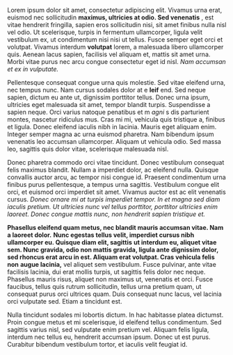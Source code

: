 Lorem ipsum dolor sit amet, consectetur adipiscing elit. Vivamus urna erat, euismod nec sollicitudin **maximus, ultricies at odio. Sed venenatis** , est vitae hendrerit fringilla, sapien eros sollicitudin nisi, sit amet finibus nulla nisl vel odio. Ut scelerisque, turpis in fermentum ullamcorper, ligula velit vestibulum ex, ut condimentum nisi nisi ut tellus. Fusce semper eget orci et volutpat. Vivamus interdum **volutpat** lorem, a malesuada libero ullamcorper quis. Aenean lacus sapien, facilisis vel aliquam et, mattis sit amet urna. Morbi vitae purus nec arcu congue consectetur eget id nisl. *Nam accumsan et ex in vulputate.*

Pellentesque consequat congue urna quis molestie. Sed vitae eleifend urna, nec tempus nunc. Nam cursus sodales dolor at e **leif** end. Sed neque sapien, dictum eu ante ut, dignissim porttitor tellus. Donec urna ipsum, ultricies eget malesuada sit amet, tempor blandit turpis. Suspendisse a sapien neque. Orci varius natoque penatibus et m *agni* s dis parturient montes, nascetur ridiculus mus. Cras mi mi, vehicula quis tristique a, finibus et ligula. Donec eleifend iaculis nibh in lacinia. Mauris eget aliquam enim. Integer semper magna ac urna euismod pharetra. Nam bibendum ipsum venenatis leo accumsan ullamcorper. Aliquam ut vehicula odio. Sed massa leo, sagittis quis dolor vitae, scelerisque malesuada nisl.

Donec pharetra commodo orci vitae tincidunt. Donec vestibulum consequat felis maximus blandit. Nullam a imperdiet dolor, ac eleifend nulla. Quisque convallis auctor arcu, ac tempor nisi congue id. Praesent condimentum urna finibus purus pellentesque, a tempus urna sagittis. Vestibulum congue elit orci, et euismod orci imperdiet sit amet. Vivamus auctor est ac elit venenatis cursus. *Donec ornare mi at turpis imperdiet tempor. In et magna sed diam iaculis* *pretium. Ut ultricies nunc vel tellus porttitor, porttitor ultricies enim laoreet. Donec congue* *mattis nunc, non hendrerit sapien tristique et.*

**Phasellus eleifend quam metus, nec blandit mauris accumsan vitae. Nam a laoreet dolor.** **Nunc egestas tellus velit, imperdiet cursus nibh ullamcorper eu. Quisque diam elit, sagittis** **ut interdum eu, aliquet vitae sem. Nunc gravida, odio non mattis gravida, ligula ante** **dignissim dolor, sed rhoncus erat arcu in est. Aliquam erat volutpat. Cras vehicula felis non** **augue lacinia,** vel aliquet sem vestibulum. Fusce pulvinar, ante vitae facilisis lacinia, dui erat mollis turpis, ut sagittis felis dolor nec neque. Phasellus mauris risus, aliquet non maximus ut, venenatis et orci. Fusce faucibus, tellus quis rutrum sollicitudin, tellus urna pretium quam, ut consequat purus orci ultrices quam. Duis consequat nunc lacus, vel lacinia orci vulputate sed. Etiam a tincidunt est.

Nulla tincidunt sodales mi lobortis dictum. In hac habitasse platea dictumst. Proin congue metus et mi scelerisque, id eleifend tellus condimentum. Sed sagittis varius nisl, sed vulputate enim pretium vel. Aliquam felis ligula, interdum nec tellus eu, hendrerit accumsan ipsum. Donec ut est purus. Curabitur bibendum vestibulum tortor, et iaculis velit feugiat id.